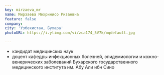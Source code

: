 ```yaml
---
key: mirzaeva_mr
name: Мирзаева Мехринисо Ризаевна 
feature: false
company: 
city: 'Узбекистан, Бухара'
photoURL: https://i.ytimg.com/vi/zca174_5V7k/mqdefault.jpg

---
```


- кандидат медицинских наук
- доцент кафедры инфекционных болезней, эпидемиологии и кожно-венерических заболеваний Бухарского государственного медицинского института им. Абу Али ибн Сино